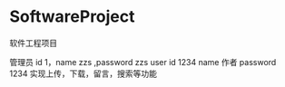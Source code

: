 # SoftwareProject
软件工程项目

管理员 id 1，name zzs ,password zzs
user id 1234 name 作者 password 1234
实现上传，下载，留言，搜索等功能
